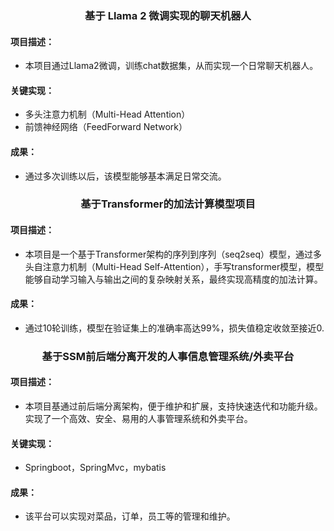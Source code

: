 [//]: # (### 基于Llama 2微调实现聊天机器人)
### <div align="center">基于 Llama 2 微调实现的聊天机器人</div>
#### 项目描述：
- 本项目通过Llama2微调，训练chat数据集，从而实现一个日常聊天机器人。
#### 关键实现：

- 多头注意力机制（Multi-Head Attention）
- 前馈神经网络（FeedForward Network）

#### 成果： 
- 通过多次训练以后，该模型能够基本满足日常交流。


[//]: # (### 基于Transformer的加法计算模型项目)
### <div align="center">基于Transformer的加法计算模型项目</div>
#### 项目描述：
- 本项目是一个基于Transformer架构的序列到序列（seq2seq）模型，通过多头自注意力机制（Multi-Head Self-Attention），手写transformer模型，模型能够自动学习输入与输出之间的复杂映射关系，最终实现高精度的加法计算。
#### 成果：
- 通过10轮训练，模型在验证集上的准确率高达99%，损失值稳定收敛至接近0.

[//]: # (### 基于SSM前后端分离开发的人事信息管理系统/外卖平台)

### <div align="center">基于SSM前后端分离开发的人事信息管理系统/外卖平台</div>

#### 项目描述：
- 本项目基通过前后端分离架构，便于维护和扩展，支持快速迭代和功能升级。实现了一个高效、安全、易用的人事管理系统和外卖平台。
#### 关键实现：
- Springboot，SpringMvc，mybatis
#### 成果：
- 该平台可以实现对菜品，订单，员工等的管理和维护。